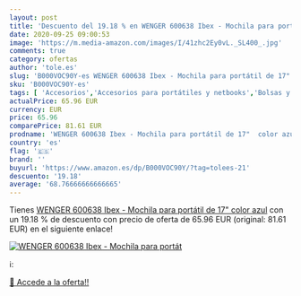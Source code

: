 ```yaml
---
layout: post
title: 'Descuento del 19.18 % en WENGER 600638 Ibex - Mochila para portát'
date: 2020-09-25 09:00:53
image: 'https://m.media-amazon.com/images/I/41zhc2Ey0vL._SL400_.jpg'
comments: true
category: ofertas
author: 'tole.es'
slug: 'B000VOC90Y-es WENGER 600638 Ibex - Mochila para portátil de 17" color azul'
sku: 'B000VOC90Y-es'
tags: [ 'Accesorios','Accesorios para portátiles y netbooks','Bolsas y fundas para portátiles y netbooks','Bolígrafos, lápices y útiles de escritura','Equipaje','Informática','Mochilas','Mochilas para portátiles y netbooks','Mochilas tipo casual','Oficina y papelería','Rotuladores permanentes','Rotuladores y subrayadores','mochila', ]
actualPrice: 65.96 EUR
currency: EUR
price: 65.96
comparePrice: 81.61 EUR
prodname: 'WENGER 600638 Ibex - Mochila para portátil de 17"  color azul'
country: 'es'
flag: '🇪🇸'
brand: ''
buyurl: 'https://www.amazon.es/dp/B000VOC90Y/?tag=tolees-21'
descuento: '19.18'
average: '68.76666666666665'
---
```


Tienes [WENGER 600638 Ibex - Mochila para portátil de 17"  color azul](https://www.amazon.es/dp/B000VOC90Y/?tag=tolees-21) con un 19.18 % de descuento con precio de oferta de 65.96 EUR (original: 81.61 EUR) en el siguiente enlace!

[![WENGER 600638 Ibex - Mochila para portát](https://m.media-amazon.com/images/I/41zhc2Ey0vL._SL400_.jpg)](https://www.amazon.es/dp/B000VOC90Y/?tag=tolees-21)

ℹ️:


[🛒 Accede a la oferta!!](https://www.amazon.es/dp/B000VOC90Y/?tag=tolees-21)
